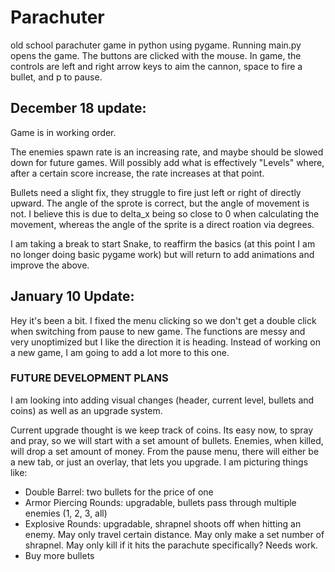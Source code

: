 # Parachuter
old school parachuter game in python using pygame.
Running main.py opens the game. The buttons are clicked with the mouse.
In game, the controls are left and right arrow keys to aim the cannon, space to fire a bullet, and p to pause.

## December 18 update:
Game is in working order.

The enemies spawn rate is an increasing rate, and maybe should be slowed down for future games. Will possibly add 
what is effectively "Levels" where, after a certain score increase, the rate increases at that point. 

Bullets need a slight fix, they struggle to fire just left or right of directly upward. The angle of the sprote is correct,
but the angle of movement is not. I believe this is due to delta_x being so close to 0 when calculating the movement,
whereas the angle of the sprite is a direct roation via degrees. 

I am taking a break to start Snake, to reaffirm the basics (at this point I am no longer doing basic pygame work) but will return to add 
animations and improve the above. 

## January 10 Update:
Hey it's been a bit.
I fixed the menu clicking so we don't get a double click when switching from pause to new game. 
The functions are messy and very unoptimized but I like the direction it is heading.
Instead of working on a new game, I am going to add a lot more to this one.

### FUTURE DEVELOPMENT PLANS
I am looking into adding visual changes (header, current level, bullets and coins) as well as an upgrade system.

Current upgrade thought is we keep track of coins. Its easy now, to spray and pray, so we will start with a set amount of bullets.
Enemies, when killed, will drop a set amount of money. From the pause menu, there will either be a new tab, or just an overlay, that lets you upgrade.
I am picturing things like:
- Double Barrel: two bullets for the price of one
- Armor Piercing Rounds: upgradable, bullets pass through multiple enemies (1, 2, 3, all)
- Explosive Rounds: upgradable, shrapnel shoots off when hitting an enemy. May only travel certain distance. May only make a set number of shrapnel. May only kill if it hits the parachute specifically? Needs work.
- Buy more bullets

